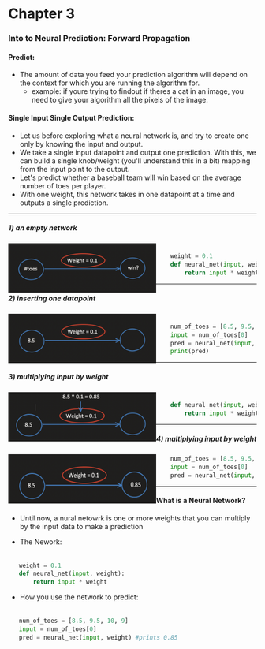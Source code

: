 # Chapter 3
### Into to Neural Prediction: Forward Propagation

#### Predict:
 - The amount of data you feed your prediction algorithm will depend on the context for which you are running the algorithm for.
    - example: if youre trying to findout if theres a cat in an image, you need to give your algorithm all the pixels of the image.

#### Single Input Single Output Prediction:
 - Let us before exploring what a neural network is, and try to create one only by knowing the input and output.
 - We take a single input datapoint and output one prediction. With this, we can build a single knob/weight (you'll understand this in a bit) mapping from the input point to the output. 
 - Let's predict whether a baseball team will win based on the average number of toes per player.
 - With one weight, this network takes in one datapoint at a time and outputs a single prediction.


---

##### 1) an empty network
<img align="left" width="300" height="100" src="readme-images/ch3-simplest-nn-1.png">

```python

    weight = 0.1
    def neural_net(input, weight):
        return input * weight

```

---

##### 2) inserting one datapoint
<img align="left" width="300"  height="100" src="readme-images/ch3-simplest-nn-2.png">

```python

    num_of_toes = [8.5, 9.5, 10, 9]
    input = num_of_toes[0]
    pred = neural_net(input, weight)
    print(pred)
```

---

##### 3) multiplying input by weight
<img align="left" width="300" height="100" src="readme-images/ch3-simplest-nn-3.png">

```python

    def neural_net(input, weight):
        return input * weight


```

---

##### 4) multiplying input by weight
<img align="left" width="300" height="100" src="readme-images/ch3-simplest-nn-4.png">

```python
    num_of_toes = [8.5, 9.5, 10, 9]
    input = num_of_toes[0]
    pred = neural_net(input, weight)

```
---

#### What is a Neural Network?
 - Until now, a nural netowrk is one or more weights that you can multiply by the input data to make a prediction

 - The Nework:
 
 ```python
 
    weight = 0.1
    def neural_net(input, weight):
        return input * weight
 ```

 - How you use the network to predict:
 ```python
 
    num_of_toes = [8.5, 9.5, 10, 9]
    input = num_of_toes[0]
    pred = neural_net(input, weight) #prints 0.85
 ```

 